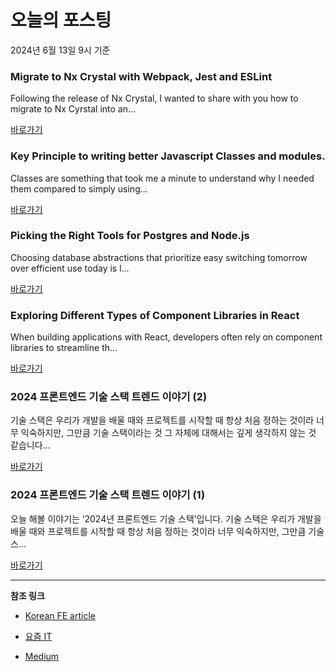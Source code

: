 # 오늘의 포스팅 
2024년 6월 13일 9시 기준 

### Migrate to Nx Crystal with Webpack, Jest and ESLint 

 Following the release of Nx Crystal, I wanted to share with you how to migrate to Nx Cyrstal into an... 

 [바로가기](https://medium.com/m/signin?actionUrl=https%3A%2F%2Fmedium.com%2F_%2Fbookmark%2Fp%2F10fae7562c6d&operation=register&redirect=https%3A%2F%2Fmedium.com%2Fsplio-engineering%2Fmigrate-to-nx-crystal-with-webpack-jest-and-eslint-10fae7562c6d&source=---------0-84----------react------bookmark_preview----bdfe8641_6f02_4845_ac44_8815ace4858a-------) 

### Key Principle to writing better Javascript Classes and modules. 

 Classes are something that took me a minute to understand why I needed them compared to simply using... 

 [바로가기](https://medium.com/m/signin?actionUrl=https%3A%2F%2Fmedium.com%2F_%2Fbookmark%2Fp%2F0d42316d7f79&operation=register&redirect=https%3A%2F%2Fmedium.com%2F%40mtendekuyokwa19%2Fkey-principle-to-writing-better-javascript-classes-and-modules-0d42316d7f79&source=---------0-84----------javascript------bookmark_preview----0e202f2f_0fb4_4763_9b52_0bbc9de6310d-------) 

### Picking the Right Tools for Postgres and Node.js 

 Choosing database abstractions that prioritize easy switching tomorrow over efficient use today is l... 

 [바로가기](https://medium.com/m/signin?actionUrl=https%3A%2F%2Fmedium.com%2F_%2Fbookmark%2Fp%2F6b2a82693c8a&operation=register&redirect=https%3A%2F%2Fankit-aabad.medium.com%2Fpicking-the-right-tools-for-postgres-and-node-js-6b2a82693c8a&source=---------0-84----------typescript------bookmark_preview----1fd57969_19c7_4488_950f_4fb4f2f3a896-------) 

### Exploring Different Types of Component Libraries in React 

 When building applications with React, developers often rely on component libraries to streamline th... 

 [바로가기](https://medium.com/m/signin?actionUrl=https%3A%2F%2Fmedium.com%2F_%2Fbookmark%2Fp%2F7184157ae2ff&operation=register&redirect=https%3A%2F%2Fmedium.com%2F%40webdev.lapani88%2Fsure-heres-a-draft-for-a-blog-post-based-on-the-content-provided-7184157ae2ff&source=---------0-84----------frontend------bookmark_preview----23cf7375_a263_4e27_9317_4eb503ead3e0-------) 

### 2024 프론트엔드 기술 스택 트렌드 이야기 (2) 

 기술 스택은 우리가 개발을 배울 때와 프로젝트를 시작할 때 항상 처음 정하는 것이라 너무 익숙하지만, 그만큼 기술 스택이라는 것 그 자체에 대해서는 깊게 생각하지 않는 것 같습니다... 

 [바로가기](https://yozm.wishket.com/magazine/detail/2626/) 

### 2024 프론트엔드 기술 스택 트렌드 이야기 (1) 

 오늘 해볼 이야기는 ‘2024년 프론트엔드 기술 스택’입니다. 기술 스택은 우리가 개발을 배울 때와 프로젝트를 시작할 때 항상 처음 정하는 것이라 너무 익숙하지만, 그만큼 기술 스... 

 [바로가기](https://yozm.wishket.com/magazine/detail/2625/) 

---

**참조 링크**

- [Korean FE article](https://kofearticle.substack.com) 

- [요즘 IT](https://yozm.wishket.com/magazine) 

- [Medium](https://medium.com) 

